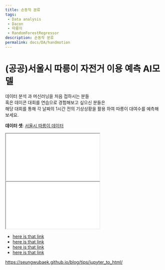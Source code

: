 ```yaml
---
title: 손동작 분류
tags: 
 - Data analysis
 - Dacon
 - 따릉이
 - RandomForestRegressor
description: 손동작 분류
permalink: docs/DA/handmotion
---
```


# (공공)서울시 따릉이 자전거 이용 예측 AI모델

데이터 분석 과 머신러닝을 처음 접하시는 분들<br>
혹은 데이콘 대회를 연습으로 경험해보고 싶으신 분들은<br> 
해당 대회를 통해 각 날짜의 1시간 전의 기상상황을 활용 하여 따릉이 대여수를 예측해 보세요.

**데이터 셋**: [서울시 따릉이 데이터](https://dacon.io/competitions/open/235576/data)

<iframe id="handmotion" name="handmotion" src="assets/iframes/jupyter_notebooks/handmotion.html">test</iframe>
<iframe id="handmotion" name="handmotion" src="assets/iframes/jupyter_notebooks/handmotion/">test</iframe>

- [here is that link](assets/iframes/jupyter_notebooks/handmotion/)
- [here is that link](assets/iframes/jupyter_notebooks/handmotion.html)
- [here is that link](_docs\DA\Iris.md)
- [here is that link](assets\iframes\jupyter_notebooks\test.html)



https://seungwubaek.github.io/blog/tips/jupyter_to_html/